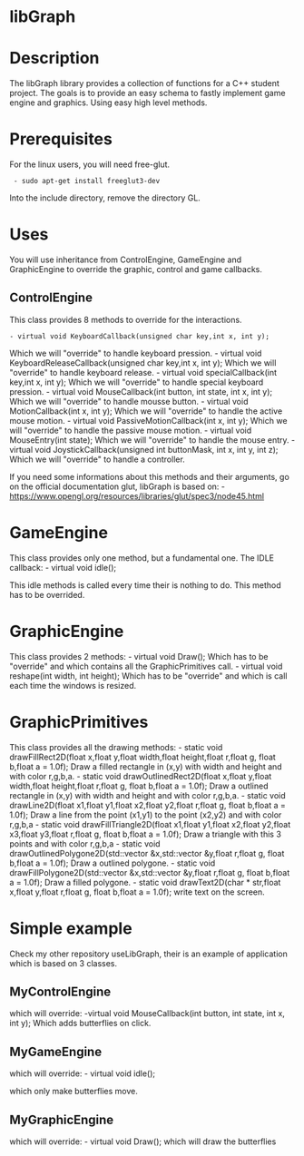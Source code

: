 # libGraph

# Description

The libGraph library provides a collection of functions for a C++ student project. The goals is to provide an easy schema to fastly implement game engine and graphics. Using easy high level methods. 


# Prerequisites

For the linux users, you will need free-glut.

	 - sudo apt-get install freeglut3-dev

Into the include directory, remove the directory GL.

# Uses

You will use inheritance from ControlEngine, GameEngine and GraphicEngine to override the graphic, control and game callbacks.

## ControlEngine
This class provides 8 methods to override for the interactions.

    - virtual void KeyboardCallback(unsigned char key,int x, int y);
Which we will "override" to handle keyboard pression.
    - virtual void KeyboardReleaseCallback(unsigned char key,int x, int y);
Which we will "override" to handle keyboard release.
    - virtual void specialCallback(int key,int x, int y);
Which we will "override" to handle special keyboard pression.
    - virtual void MouseCallback(int button, int state, int x, int y);
Which we will "override" to handle mousse button.
    - virtual void MotionCallback(int x, int y);
Which we will "override" to handle the active mouse motion.
    - virtual void PassiveMotionCallback(int x, int y);
Which we will "override" to handle the passive mouse motion.
    - virtual void MouseEntry(int state);
Which we will "override" to handle the mouse entry.
    - virtual void JoystickCallback(unsigned int buttonMask, int x, int y, int z);
Which we will "override" to handle a controller.

If you need some informations about this methods and their arguments, go on the official documentation glut, libGraph is based on:
	- https://www.opengl.org/resources/libraries/glut/spec3/node45.html


# GameEngine

This class provides only one method, but a fundamental one. The IDLE callback:
    - virtual void idle();

This idle methods is called every time their is nothing to do. This method has to be overrided.

# GraphicEngine
This class provides 2 methods:
	- virtual void Draw();
Which has to be "override" and which contains all the GraphicPrimitives call.
    - virtual void reshape(int width, int height);
Which has to be "override" and which is call each time the windows is resized.

# GraphicPrimitives
This class provides all the drawing methods:
	- static void drawFillRect2D(float x,float y,float width,float height,float r,float g, float b,float a = 1.0f);
Draw a filled rectangle in (x,y) with width and height and with color r,g,b,a.
	- static void drawOutlinedRect2D(float x,float y,float width,float height,float r,float g, float b,float a = 1.0f);
Draw a outlined rectangle in (x,y) with width and height and with color r,g,b,a.
	- static void drawLine2D(float x1,float y1,float x2,float y2,float r,float g, float b,float a = 1.0f);
Draw a line from the point (x1,y1) to the point (x2,y2) and with color r,g,b,a
	- static void drawFillTriangle2D(float x1,float y1,float x2,float y2,float x3,float y3,float r,float g, float b,float a = 1.0f);
Draw a triangle with this 3 points and with color r,g,b,a
	- static void drawOutlinedPolygone2D(std::vector<float> &x,std::vector<float> &y,float r,float g, float b,float a = 1.0f);
Draw a outlined polygone.
	- static void drawFillPolygone2D(std::vector<float> &x,std::vector<float> &y,float r,float g, float b,float a = 1.0f);
Draw a filled polygone.
	- static void drawText2D(char * str,float x,float y,float r,float g, float b,float a = 1.0f);
write text on the screen.

# Simple example

Check my other repository useLibGraph, their is an example of application which is based on 3 classes. 
## MyControlEngine
which will override:
	-virtual void MouseCallback(int button, int state, int x, int y);
Which adds butterflies on click.

## MyGameEngine
which will override:
	- virtual void idle();

which only make butterflies move.

## MyGraphicEngine
which will override:
	- virtual void Draw();
which will draw the butterflies









